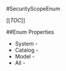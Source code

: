 #SecurityScopeEnum

[[_TOC_]]

##Enum Properties 

* System - <remarks />
* Catalog - <remarks />
* Model - <remarks />
* All - <remarks />